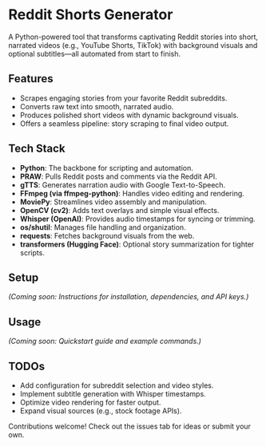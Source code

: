 # Reddit Shorts Generator

A Python-powered tool that transforms captivating Reddit stories into short, narrated videos (e.g., YouTube Shorts, TikTok) with background visuals and optional subtitles—all automated from start to finish.

## Features

- Scrapes engaging stories from your favorite Reddit subreddits.
- Converts raw text into smooth, narrated audio.
- Produces polished short videos with dynamic background visuals.
- Offers a seamless pipeline: story scraping to final video output.

## Tech Stack

- **Python**: The backbone for scripting and automation.
- **PRAW**: Pulls Reddit posts and comments via the Reddit API.
- **gTTS**: Generates narration audio with Google Text-to-Speech.
- **FFmpeg (via ffmpeg-python)**: Handles video editing and rendering.
- **MoviePy**: Streamlines video assembly and manipulation.
- **OpenCV (cv2)**: Adds text overlays and simple visual effects.
- **Whisper (OpenAI)**: Provides audio timestamps for syncing or trimming.
- **os/shutil**: Manages file handling and organization.
- **requests**: Fetches background visuals from the web.
- **transformers (Hugging Face)**: Optional story summarization for tighter scripts.

## Setup

*(Coming soon: Instructions for installation, dependencies, and API keys.)*

## Usage

*(Coming soon: Quickstart guide and example commands.)*

## TODOs

- Add configuration for subreddit selection and video styles.
- Implement subtitle generation with Whisper timestamps.
- Optimize video rendering for faster output.
- Expand visual sources (e.g., stock footage APIs).

Contributions welcome! Check out the issues tab for ideas or submit your own.

